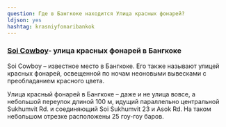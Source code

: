 ```yaml
---
question: Где в Бангкоке находится Улица красных фонарей?
ldjson: yes
hashtag: krasniyfonaribankok
---
```


### [Soi Cowboy](https://maps.app.goo.gl/976fv9GhT3hF2crT7)- улица красных фонарей в Бангкоке

Soi Cowboy – известное место в Бангкоке. Его также называют улицей красных фонарей, освещенной по ночам неоновыми вывесками с преобладанием красного цвета.

Улица красный фонарей в Бангкоке – даже и не улица вовсе, а небольшой переулок длиной 100 м, идущий параллельно центральной Sukhumvit Rd. и соединяющий Soi Sukhumvit 23 и Asok Rd. На таком небольшом отрезке расположены 25 гоу-гоу баров.
